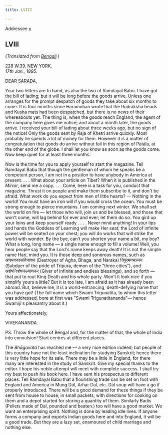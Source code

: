 ```yaml
---
title: LVIII

---
```





  

  
Addressee [»](091_sarada.htm)

## LVIII

(*Translated from [Bengali](b7254e6058.pdf)* )

228 W.39, NEW YORK,  
*17th Jan., 1895.*

DEAR SARADA,

Your two letters are to hand, as also the two of Ramdayal Babu. I have
got the bill of lading; but it will be long before the goods arrive.
Unless one arranges for the prompt despatch of goods they take about six
months to come. It is four months since Haramohan wrote that the
Rudrāksha beads and Kusha mats had been despatched, but there is no news
of their whereabouts yet. The thing is, when the goods reach England,
the agent of the company here gives me notice; and about a month later,
the goods arrive. I received your bill of lading about three weeks ago,
but no sign of the notice! Only the goods sent by Raja of Khetri arrive
quickly. Most probably he spends a lot of money for them. However it is
a matter of congratulation that goods do arrive without fail in this
region of Pātāla, at the other end of the globe. I shall let you know as
soon as the goods come. Now keep quiet for at least three months.

Now is the time for you to apply yourself to start the magazine. Tell
Ramdayal Babu that though the gentleman of whom he speaks be a competent
person, I am not in a position to have anybody in America at present. .
. . What about your article on Tibet? When it is published in the
*Mirror*, send me a copy. . . . Come, here is a task for you, conduct
that magazine. Thrust it on people and make them subscribe to it, and
don't be afraid. What work do you expect from men of little hearts? —
Nothing in the world! You must have an iron will if you would cross the
ocean. You must be strong enough to pierce mountains. I am coming next
winter. We shall set the world on fire — let those who will, join us and
be blessed, and those that won't come, will lag behind for ever and
ever; let them do so. You gird up your loins and keep yourself ready . .
. . Never mind anything! In your lips and hands the Goddess of Learning
will make Her seat; the Lord of infinite power will be seated on your
chest; you will do works that will strike the world with wonder. By the
bye, can't you shorten your name a bit, my boy? What a long, long name —
a single name enough to fill a volume! Well, you hear people say that
the Lord's name keeps away death! It is not the simple name Hari, mind
you. It is those deep and sonorous names, such as अघभगनरकविनाशन
(Destroyer of Agha, Bhaga, and Naraka) त्रिपुरमगभञ्जन (Subduer of the
pride of Tripura, demon of the "three cities"), and अशेषनिःशेषकल्याणकर
(Giver of infinite and endless blessings), and so forth — that put to
rout King Death and his whole party. Won't it look nice if you simplify
yours a little? But it is too late, I am afraid as it has already been
abroad. But, believe me, it is a world-entrancing, death-defying name
that you have got! (The full name which Swami Trigunatita, to whom this
letter was addressed, bore at first was "Swami Trigunatitananda"— hence
Swamiji's pleasantry about it.) 

Yours affectionately,

VIVEKANANDA.

  
PS. Throw the whole of Bengal and, for the matter of that, the whole of
India into convulsion! Start centres at different places.

The *Bhāgavata* has reached me — a very nice edition indeed; but people
of this country have not the least inclination for studying Sanskrit;
hence there is very little hope for its sale. There may be a little in
England, for there many are interested in the study of Sanskrit. Give my
special thanks to the editor. I hope his noble attempt will meet with
complete success. I shall try my best to push his book here. I have sent
his prospectus to different places. Tell Ramdayal Babu that a
flourishing trade can be set on foot with England and America in Mung
Dāl, Arhar Dāl, etc. Dāl soup will have a go if properly introduced.
There will be a good demand for these things if they be sent from house
to house, in small packets, with directions for cooking on them and a
depot started for storing a quantity of them. Similarly Badis (Pellets
made of Dal, pounded and beaten.) too will have a good market. We want
an enterprising spirit. Nothing is done by leading idle lives. If anyone
forms a company and exports Indian goods here and into England, it will
be a good trade. But they are a lazy set, enamoured of child marriage
and nothing else.


